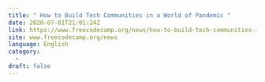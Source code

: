 ```yaml
---
title: " How to Build Tech Communities in a World of Pandemic "
date: 2020-07-01T21:01:24Z
link: https://www.freecodecamp.org/news/how-to-build-tech-communities-in-a-world-of-pandemic/?utm_medium=RSS&utm_source=news.12bit.vn
site: www.freecodecamp.org/news
language: English
category:
  -   
draft: false
---
```

